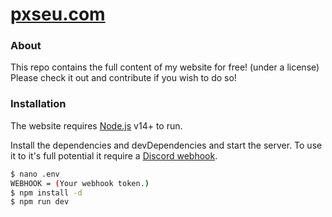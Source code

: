 # [pxseu.com](https://www.pxseu.com)

### About

This repo contains the full content of my website for free! (under a license)
Please check it out and contribute if you wish to do so!

### Installation

The website requires [Node.js](https://nodejs.org/) v14+ to run.

Install the dependencies and devDependencies and start the server.
To use it to it's full potential it require a [Discord webhook](https://support.discord.com/hc/en-us/articles/228383668-Intro-to-Webhooks).

```sh
$ nano .env
WEBHOOK = (Your webhook token.)
$ npm install -d
$ npm run dev
```
